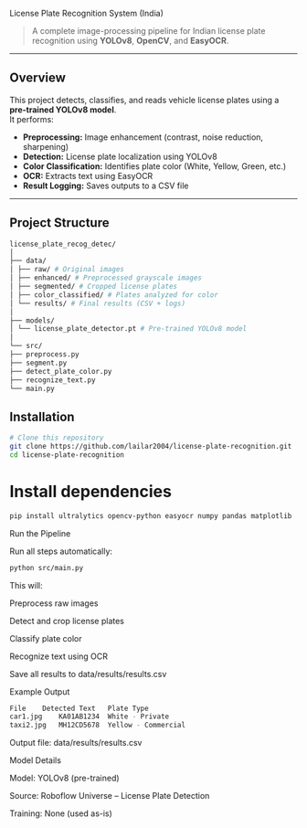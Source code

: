 License Plate Recognition System (India)

> A complete image-processing pipeline for Indian license plate recognition using **YOLOv8**, **OpenCV**, and **EasyOCR**.

---

## Overview
This project detects, classifies, and reads vehicle license plates using a **pre-trained YOLOv8 model**.  
It performs:
- **Preprocessing:** Image enhancement (contrast, noise reduction, sharpening)  
- **Detection:** License plate localization using YOLOv8  
- **Color Classification:** Identifies plate color (White, Yellow, Green, etc.)  
- **OCR:** Extracts text using EasyOCR  
- **Result Logging:** Saves outputs to a CSV file  

---

## Project Structure
```bash
license_plate_recog_detec/
│
├── data/
│ ├── raw/ # Original images
│ ├── enhanced/ # Preprocessed grayscale images
│ ├── segmented/ # Cropped license plates
│ ├── color_classified/ # Plates analyzed for color
│ └── results/ # Final results (CSV + logs)
│
├── models/
│ └── license_plate_detector.pt # Pre-trained YOLOv8 model
│
└── src/
├── preprocess.py
├── segment.py
├── detect_plate_color.py
├── recognize_text.py
└── main.py


```

## Installation

```bash
# Clone this repository
git clone https://github.com/lailar2004/license-plate-recognition.git
cd license-plate-recognition
```
# Install dependencies
```bash
pip install ultralytics opencv-python easyocr numpy pandas matplotlib
```

Run the Pipeline

Run all steps automatically:

```bash
python src/main.py
```

This will:

Preprocess raw images

Detect and crop license plates

Classify plate color

Recognize text using OCR

Save all results to data/results/results.csv

Example Output
```bash
File	Detected Text	Plate Type
car1.jpg	KA01AB1234	White - Private
taxi2.jpg	MH12CD5678	Yellow - Commercial
```
Output file: data/results/results.csv

Model Details

Model: YOLOv8 (pre-trained)

Source: Roboflow Universe – License Plate Detection

Training: None (used as-is)

